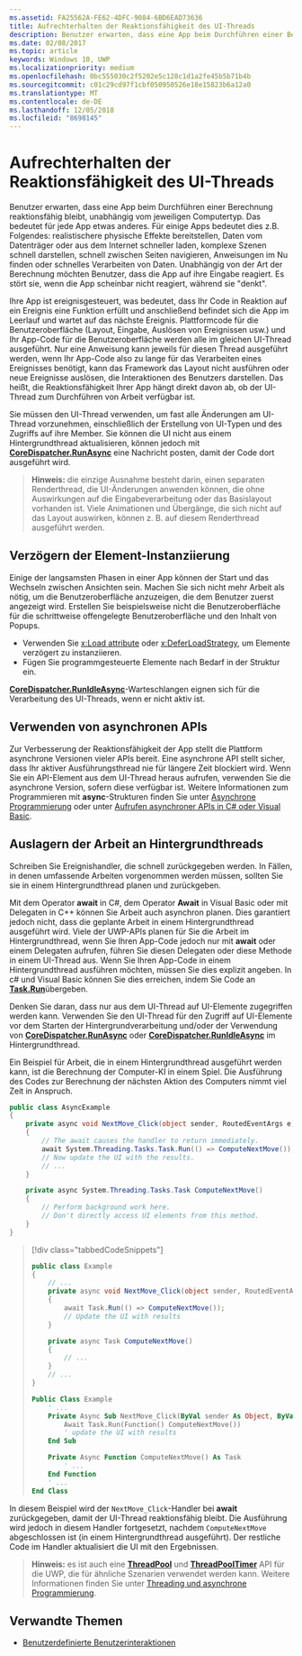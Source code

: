 ```yaml
---
ms.assetid: FA25562A-FE62-4DFC-9084-6BD6EAD73636
title: Aufrechterhalten der Reaktionsfähigkeit des UI-Threads
description: Benutzer erwarten, dass eine App beim Durchführen einer Berechnung reaktionsfähig bleibt, unabhängig vom jeweiligen Computertyp.
ms.date: 02/08/2017
ms.topic: article
keywords: Windows 10, UWP
ms.localizationpriority: medium
ms.openlocfilehash: 0bc555030c2f5202e5c128c1d1a2fe45b5b71b4b
ms.sourcegitcommit: c01c29cd97f1cbf050950526e18e15823b6a12a0
ms.translationtype: MT
ms.contentlocale: de-DE
ms.lasthandoff: 12/05/2018
ms.locfileid: "8698145"
---
```

# <a name="keep-the-ui-thread-responsive"></a>Aufrechterhalten der Reaktionsfähigkeit des UI-Threads


Benutzer erwarten, dass eine App beim Durchführen einer Berechnung reaktionsfähig bleibt, unabhängig vom jeweiligen Computertyp. Das bedeutet für jede App etwas anderes. Für einige Apps bedeutet dies z.B. Folgendes: realistischere physische Effekte bereitstellen, Daten vom Datenträger oder aus dem Internet schneller laden, komplexe Szenen schnell darstellen, schnell zwischen Seiten navigieren, Anweisungen im Nu finden oder schnelles Verarbeiten von Daten. Unabhängig von der Art der Berechnung möchten Benutzer, dass die App auf ihre Eingabe reagiert. Es stört sie, wenn die App scheinbar nicht reagiert, während sie "denkt".

Ihre App ist ereignisgesteuert, was bedeutet, dass Ihr Code in Reaktion auf ein Ereignis eine Funktion erfüllt und anschließend befindet sich die App im Leerlauf und wartet auf das nächste Ereignis. Plattformcode für die Benutzeroberfläche (Layout, Eingabe, Auslösen von Ereignissen usw.) und Ihr App-Code für die Benutzeroberfläche werden alle im gleichen UI-Thread ausgeführt. Nur eine Anweisung kann jeweils für diesen Thread ausgeführt werden, wenn Ihr App-Code also zu lange für das Verarbeiten eines Ereignisses benötigt, kann das Framework das Layout nicht ausführen oder neue Ereignisse auslösen, die Interaktionen des Benutzers darstellen. Das heißt, die Reaktionsfähigkeit Ihrer App hängt direkt davon ab, ob der UI-Thread zum Durchführen von Arbeit verfügbar ist.

Sie müssen den UI-Thread verwenden, um fast alle Änderungen am UI-Thread vorzunehmen, einschließlich der Erstellung von UI-Typen und des Zugriffs auf ihre Member. Sie können die UI nicht aus einem Hintergrundthread aktualisieren, können jedoch mit [**CoreDispatcher.RunAsync**](https://msdn.microsoft.com/library/windows/apps/Hh750317) eine Nachricht posten, damit der Code dort ausgeführt wird.

> **Hinweis:** die einzige Ausnahme besteht darin, einen separaten Renderthread, die UI-Änderungen anwenden können, die ohne Auswirkungen auf die Eingabeverarbeitung oder das Basislayout vorhanden ist. Viele Animationen und Übergänge, die sich nicht auf das Layout auswirken, können z. B. auf diesem Renderthread ausgeführt werden.

## <a name="delay-element-instantiation"></a>Verzögern der Element-Instanziierung

Einige der langsamsten Phasen in einer App können der Start und das Wechseln zwischen Ansichten sein. Machen Sie sich nicht mehr Arbeit als nötig, um die Benutzeroberfläche anzuzeigen, die dem Benutzer zuerst angezeigt wird. Erstellen Sie beispielsweise nicht die Benutzeroberfläche für die schrittweise offengelegte Benutzeroberfläche und den Inhalt von Popups.

-   Verwenden Sie [x:Load attribute](../xaml-platform/x-load-attribute.md) oder [x:DeferLoadStrategy](https://msdn.microsoft.com/library/windows/apps/Mt204785), um Elemente verzögert zu instanziieren.
-   Fügen Sie programmgesteuerte Elemente nach Bedarf in der Struktur ein.

[**CoreDispatcher.RunIdleAsync**](https://msdn.microsoft.com/library/windows/apps/Hh967918)-Warteschlangen eignen sich für die Verarbeitung des UI-Threads, wenn er nicht aktiv ist.

## <a name="use-asynchronous-apis"></a>Verwenden von asynchronen APIs

Zur Verbesserung der Reaktionsfähigkeit der App stellt die Plattform asynchrone Versionen vieler APIs bereit. Eine asynchrone API stellt sicher, dass Ihr aktiver Ausführungsthread nie für längere Zeit blockiert wird. Wenn Sie ein API-Element aus dem UI-Thread heraus aufrufen, verwenden Sie die asynchrone Version, sofern diese verfügbar ist. Weitere Informationen zum Programmieren mit **async**-Strukturen finden Sie unter [Asynchrone Programmierung](https://msdn.microsoft.com/library/windows/apps/Mt187335) oder unter [Aufrufen asynchroner APIs in C# oder Visual Basic](https://msdn.microsoft.com/library/windows/apps/Mt187337).

## <a name="offload-work-to-background-threads"></a>Auslagern der Arbeit an Hintergrundthreads

Schreiben Sie Ereignishandler, die schnell zurückgegeben werden. In Fällen, in denen umfassende Arbeiten vorgenommen werden müssen, sollten Sie sie in einem Hintergrundthread planen und zurückgeben.

Mit dem Operator **await** in C#, dem Operator **Await** in Visual Basic oder mit Delegaten in C++ können Sie Arbeit auch asynchron planen. Dies garantiert jedoch nicht, dass die geplante Arbeit in einem Hintergrundthread ausgeführt wird. Viele der UWP-APIs planen für Sie die Arbeit im Hintergrundthread, wenn Sie Ihren App-Code jedoch nur mit **await** oder einem Delegaten aufrufen, führen Sie diesen Delegaten oder diese Methode in einem UI-Thread aus. Wenn Sie Ihren App-Code in einem Hintergrundthread ausführen möchten, müssen Sie dies explizit angeben. In c# und Visual Basic können Sie dies erreichen, indem Sie Code an [**Task.Run**](https://msdn.microsoft.com/library/windows/apps/xaml/system.threading.tasks.task.run.aspx)übergeben.

Denken Sie daran, dass nur aus dem UI-Thread auf UI-Elemente zugegriffen werden kann. Verwenden Sie den UI-Thread für den Zugriff auf UI-Elemente vor dem Starten der Hintergrundverarbeitung und/oder der Verwendung von [**CoreDispatcher.RunAsync**](https://msdn.microsoft.com/library/windows/apps/Hh750317) oder [**CoreDispatcher.RunIdleAsync**](https://msdn.microsoft.com/library/windows/apps/Hh967918) im Hintergrundthread.

Ein Beispiel für Arbeit, die in einem Hintergrundthread ausgeführt werden kann, ist die Berechnung der Computer-KI in einem Spiel. Die Ausführung des Codes zur Berechnung der nächsten Aktion des Computers nimmt viel Zeit in Anspruch.

```csharp
public class AsyncExample
{
    private async void NextMove_Click(object sender, RoutedEventArgs e)
    {
        // The await causes the handler to return immediately.
        await System.Threading.Tasks.Task.Run(() => ComputeNextMove());
        // Now update the UI with the results.
        // ...
    }

    private async System.Threading.Tasks.Task ComputeNextMove()
    {
        // Perform background work here.
        // Don't directly access UI elements from this method.
    }
}
```

> [!div class="tabbedCodeSnippets"]
> ```csharp
> public class Example
> {
>     // ...
>     private async void NextMove_Click(object sender, RoutedEventArgs e)
>     {
>         await Task.Run(() => ComputeNextMove());
>         // Update the UI with results
>     }
> 
>     private async Task ComputeNextMove()
>     {
>         // ...
>     }
>     // ...
> }
> ```
> ```vb
> Public Class Example
>     ' ...
>     Private Async Sub NextMove_Click(ByVal sender As Object, ByVal e As RoutedEventArgs)
>         Await Task.Run(Function() ComputeNextMove())
>         ' update the UI with results
>     End Sub
> 
>     Private Async Function ComputeNextMove() As Task
>         ' ...
>     End Function
>     ' ...
> End Class
> ```

In diesem Beispiel wird der `NextMove_Click`-Handler bei **await** zurückgegeben, damit der UI-Thread reaktionsfähig bleibt. Die Ausführung wird jedoch in diesem Handler fortgesetzt, nachdem `ComputeNextMove` abgeschlossen ist (in einem Hintergrundthread ausgeführt). Der restliche Code im Handler aktualisiert die UI mit den Ergebnissen.

> **Hinweis:** es ist auch eine [**ThreadPool**](https://msdn.microsoft.com/library/windows/apps/BR229621) und [**ThreadPoolTimer**](https://msdn.microsoft.com/library/windows/apps/windows.system.threading.threadpooltimer.aspx) API für die UWP, die für ähnliche Szenarien verwendet werden kann. Weitere Informationen finden Sie unter [Threading und asynchrone Programmierung](https://msdn.microsoft.com/library/windows/apps/Mt187340).

## <a name="related-topics"></a>Verwandte Themen

* [Benutzerdefinierte Benutzerinteraktionen](https://msdn.microsoft.com/library/windows/apps/Mt185599)
